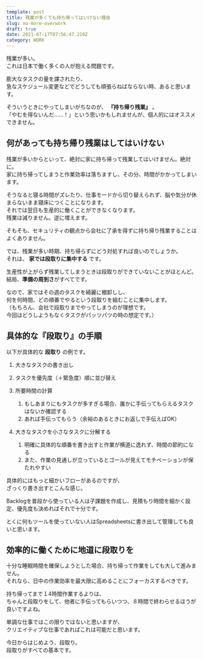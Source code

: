 ```yaml
---
template: post
title: 残業が多くても持ち帰ってはいけない理由
slug: no-more-overwork
draft: true
date: 2021-07-17T07:56:47.210Z
category: WORK
---
```

残業が多い。  
これは日本で働く多くの人が抱える問題です。  

膨大なタスクの量を課されたり、  
急なスケジュール変更などでどうしても頑張らねばならない時、あると思います。  

そういうときにやってしまいがちなのが、 **『持ち帰り残業』** 。  
「やむを得ないんだ……！」という思いかもしれませんが、個人的にはオススメできません。  

## 何があっても持ち帰り残業はしてはいけない

残業が多いからといって、絶対に家に持ち帰って残業してはいけません。絶対に。\
家に持ち帰ってしまうと作業効率は落ちますし、その分、時間がかかってしまいます。  

そうなると寝る時間がズレたり、仕事モードから切り替えられず、脳や気分が休まらないまま寝床につくことになります。\
それでは翌日も生産的に働くことができなくなります。\
残業は減りません。逆に増えます。  

そもそも、セキュリティの観点から会社に了承を得ずに持ち帰り残業することはよくありません。

では、残業が多い時期、持ち帰らずにどう対処すれば良いのでしょうか。\
それは、 **家では段取りに集中する** です。  

生産性が上がらず残業してしまうときは段取りができていないことがほとんど。\
結局、**準備の周到さ**がすべてです。  

なので、家ではその週のタスクを綺麗に棚卸しし、\
何を何時間、どの順番でやるという段取りを組むことに集中します。  
（もちろん、会社で段取りまでやってしまうのが理想です。  
今回はどうしようもなくタスクがパッツパツの時の想定です。）

## 具体的な『段取り』の手順

以下が具体的な **段取り** の例です。

1. 大きなタスクの書き出し
2. タスクを優先度（＋緊急度）順に並び替え
3. 所要時間の計算

   1. もしあまりにもタスクが多すぎる場合、誰かに手伝ってもらえるタスクはないか確認する
   2. あれば手伝ってもらう（余裕のあるときにお返しで手伝えばOK）
4. 大きなタスクを小さなタスクに分解する

   1. 明確に具体的な順番を書き出すと作業が横道に逸れず、時間の節約になる
   2. また、作業の見通しが立っているとゴールが見えてモチベーションが保たれやすい

具体的にはもっと細かいフローがあるのですが、\
ざっくり書き出すとこんな感じ。

Backlogを普段から使っている人は子課題を作成し、見積もり時間を細かく設定、優先度も決めればそれで十分です。

とくに何もツールを使っていない人はSpreadsheetsに書き出して管理しても良いと思います。

## 効率的に働くために地道に段取りを  
十分な睡眠時間を確保しようとした場合、持ち帰って作業をしても大して進みません。  
それなら、日中の作業効率を最大限に高めることにフォーカスするべきです。  

持ち帰ってまで１4時間作業するよりは、  
ちゃんと段取りをして、他者に手伝ってもらいつつ、８時間で終わらせるほうが良いですよね。  

単調な仕事ではこの限りではないと思いますが、  
クリエイティブな仕事であればこれは可能だと思います。  

今日からはじめよう、段取り。  
段取りがすべての基本です。  
